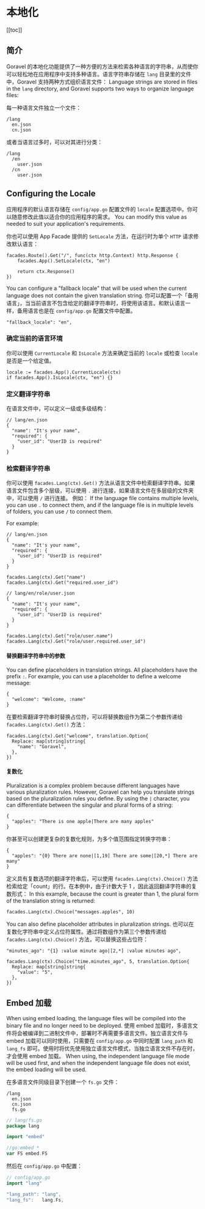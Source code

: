 # 本地化

[[toc]]

## 简介

Goravel 的本地化功能提供了一种方便的方法来检索各种语言的字符串，从而使你可以轻松地在应用程序中支持多种语言。语言字符串存储在 `lang` 目录里的文件中，Goravel 支持两种方式组织语言文件： Language strings are stored in files in the `lang` directory, and Goravel supports two ways to organize language files:

每一种语言文件独立一个文件：

```
/lang
  en.json
  cn.json
```

或者当语言过多时，可以对其进行分类：

```
/lang
  /en
    user.json
  /cn
    user.json
```

## Configuring the Locale

应用程序的默认语言存储在 `config/app.go` 配置文件的 `locale` 配置选项中。你可以随意修改此值以适合你的应用程序的需求。 You can modify this value as needed to suit your application's requirements.

你也可以使用 App Facade 提供的 `SetLocale` 方法，在运行时为单个 `HTTP` 请求修改默认语言：

```
facades.Route().Get("/", func(ctx http.Context) http.Response {
    facades.App().SetLocale(ctx, "en")

    return ctx.Response()
})
```

You can configure a "fallback locale" that will be used when the current language does not contain the given translation string. 你可以配置一个「备用语言」，当当前语言不包含给定的翻译字符串时，将使用该语言。和默认语言一样，备用语言也是在 `config/app.go` 配置文件中配置。

```
"fallback_locale": "en",
```

### 确定当前的语言环境

你可以使用 `CurrentLocale` 和 `IsLocale` 方法来确定当前的 `locale` 或检查 `locale` 是否是一个给定值。

```
locale := facades.App().CurrentLocale(ctx)
if facades.App().IsLocale(ctx, "en") {}
```

### 定义翻译字符串

在语言文件中，可以定义一级或多级结构：

```
// lang/en.json
{
  "name": "It's your name",
  "required": {
    "user_id": "UserID is required"
  }
}
```

### 检索翻译字符串

你可以使用 `facades.Lang(ctx).Get()` 方法从语言文件中检索翻译字符串。如果语言文件包含多个层级，可以使用 `.` 进行连接，如果语言文件在多层级的文件夹中，可以使用 `/` 进行连接。 例如： If the language file contains multiple levels, you can use `.` to connect them, and if the language file is in multiple levels of folders, you can use `/` to connect them.

For example:

```
// lang/en.json
{
  "name": "It's your name",
  "required": {
    "user_id": "UserID is required"
  }
}

facades.Lang(ctx).Get("name")
facades.Lang(ctx).Get("required.user_id")

// lang/en/role/user.json
{
  "name": "It's your name",
  "required": {
    "user_id": "UserID is required"
  }
}

facades.Lang(ctx).Get("role/user.name")
facades.Lang(ctx).Get("role/user.required.user_id")
```

#### 替换翻译字符串中的参数

You can define placeholders in translation strings. All placeholders have the prefix `:`. For example, you can use a placeholder to define a welcome message:

```
{
  "welcome": "Welcome, :name"
}
```

在要检索翻译字符串时替换占位符，可以将替换数组作为第二个参数传递给 `facades.Lang(ctx).Get()` 方法：

```
facades.Lang(ctx).Get("welcome", translation.Option{
  Replace: map[string]string{
    "name": "Goravel",
  },
})
```

#### 复数化

Pluralization is a complex problem because different languages have various pluralization rules. However, Goravel can help you translate strings based on the pluralization rules you define. By using the `|` character, you can differentiate between the singular and plural forms of a string:

```
{
  "apples": "There is one apple|There are many apples"
}
```

你甚至可以创建更复杂的复数化规则，为多个值范围指定转换字符串：

```
{
  "apples": "{0} There are none|[1,19] There are some|[20,*] There are many"
}
```

定义具有复数选项的翻译字符串后，可以使用 `facades.Lang(ctx).Choice()` 方法检索给定「count」的行。在本例中，由于计数大于 1 ，因此返回翻译字符串的复数形式： In this example, because the count is greater than 1, the plural form of the translation string is returned:

```
facades.Lang(ctx).Choice("messages.apples", 10)
```

You can also define placeholder attributes in pluralization strings. 也可以在复数化字符串中定义占位符属性。通过将数组作为第三个参数传递给 `facades.Lang(ctx).Choice()` 方法，可以替换这些占位符：

```
"minutes_ago": "{1} :value minute ago|[2,*] :value minutes ago",

facades.Lang(ctx).Choice("time.minutes_ago", 5, translation.Option{
  Replace: map[string]string{
    "value": "5",
  },
})
```

## Embed 加载

When using embed loading, the language files will be compiled into the binary file and no longer need to be deployed. 使用 embed 加载时，多语言文件将会被编译到二进制文件中，部署时不再需要多语言文件。独立语言文件与 embed 加载可以同时使用，只需要在 `config/app.go` 中同时配置 `lang_path` 和 `lang_fs` 即可。使用时将优先使用独立语言文件模式，当独立语言文件不存在时，才会使用 embed 加载。 When using, the independent language file mode will be used first, and when the independent language file does not exist, the embed loading will be used.

在多语言文件同级目录下创建一个 `fs.go` 文件：

```
/lang
  en.json
  cn.json
  fs.go
```

```go
// lang/fs.go
package lang

import "embed"

//go:embed *
var FS embed.FS
```

然后在 `config/app.go` 中配置：

```go
// config/app.go
import "lang"

"lang_path": "lang",
"lang_fs":   lang.Fs,
```
